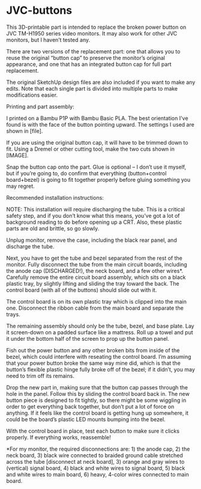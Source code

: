 # JVC-buttons
This 3D-printable part is intended to replace the broken power button on JVC TM-H1950 series video monitors. It may also work for other JVC monitors, but I haven’t tested any. 

There are two versions of the replacement part: one that allows you to reuse the original “button cap” to preserve the monitor’s original appearance, and one that has an integrated button cap for full part replacement. 

The original SketchUp design files are also included if you want to make any edits. Note that each single part is divided into multiple parts to make modifications easier. 

Printing and part assembly:

I printed on a Bambu P1P with Bambu Basic PLA. The best orientation I've found is with the face of the button pointing upward. The settings I used are shown in [file].

If you are using the original button cap, it will have to be trimmed down to fit. Using a Dremel or other cutting tool, make the two cuts shown in [IMAGE].

Snap the button cap onto the part. Glue is optional – I don’t use it myself, but if you’re going to, do confirm that everything (button+control board+bezel) is going to fit together properly before gluing something you may regret. 

Recommended installation instructions:

NOTE: This installation will require discharging the tube. This is a critical safety step, and if you don’t know what this means, you’ve got a lot of background reading to do before opening up a CRT. Also, these plastic parts are old and brittle, so go slowly. 

Unplug monitor, remove the case, including the black rear panel, and discharge the tube. 

Next, you have to get the tube and bezel separated from the rest of the monitor. Fully disconnect the tube from the main circuit boards, including the anode cap (DISCHARGED!), the neck board, and a few other wires*. Carefully remove the entire circuit board assembly, which sits on a black plastic tray, by slightly lifting and sliding the tray toward the back. The control board (with all of the buttons) should slide out with it. 

The control board is on its own plastic tray which is clipped into the main one. Disconnect the ribbon cable from the main board and separate the trays. 

The remaining assembly should only be the tube, bezel, and base plate. Lay it screen-down on a padded surface like a mattress. Roll up a towel and put it under the bottom half of the screen to prop up the button panel. 

Fish out the power button and any other broken bits from inside of the bezel, which could interfere with reseating the control board. I’m assuming that your power button broke the same way mine did, which is that the button’s flexible plastic hinge fully broke off of the bezel; if it didn’t, you may need to trim off its remains. 

Drop the new part in, making sure that the button cap passes through the hole in the panel. Follow this by sliding the control board back in. The new button piece is designed to fit tightly, so there might be some wiggling in order to get everything back together, but don’t put a lot of force on anything. If it feels like the control board is getting hung up somewhere, it could be the board’s plastic LED mounts bumping into the bezel. 

With the control board in place, test each button to make sure it clicks properly. If everything works, reassemble!

*For my monitor, the required disconnections are: 1) the anode cap, 2) the neck board, 3) black wire connected to braided ground cable stretched across the tube [disconnect at neck board], 3) orange and gray wires to (vertical) signal board, 4) black and white wires to signal board, 5) black and white wires to main board, 6) heavy, 4-color wires connected to main board. 
